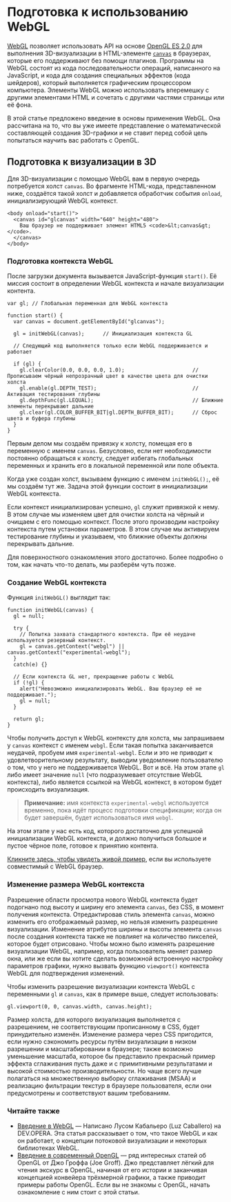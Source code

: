 # Подготовка к использованию WebGL

[WebGL][1] позволяет использовать API на основе [OpenGL ES 2.0][2] для 
выполнения 3D-визуализации в HTML-элементе [`canvas`][3] в браузерах, которые 
его поддерживают без помощи плагинов. Программы на WebGL состоят из кода 
последовательности операций, написанного на JavaScript, и кода для создания 
специальных эффектов (кода шейдеров), который выполняется графическим 
процессором компьютера. Элементы WebGL можно использовать вперемешку с другими 
элементами HTML и сочетать с другими частями страницы или её фона.

В этой статье предложено введение в основы применения WebGL. Она рассчитана на 
то, что вы уже имеете представление о математической составляющей создания 
3D-графики и не ставит перед собой цель попытаться научить вас работать с OpenGL.

## Подготовка к визуализации в 3D

Для 3D-визуализации с помощью WebGL вам в первую очередь потребуется холст 
`canvas`. Во фрагменте HTML-кода, представленном ниже, создаётся такой холст и 
добавляется обработчик события `onload`, инициализирующий WebGL контекст.

    <body onload="start()">
      <canvas id="glcanvas" width="640" height="480">
        Ваш браузер не поддерживает элемент HTML5 <code>&lt;canvas&gt;</code>.
      </canvas>
    </body>

### Подготовка контекста WebGL

После загрузки документа вызывается JavaScript-функция `start()`. Её миссия 
состоит в определении WebGL контекста и начале визуализации контента. 

    var gl; // Глобальная переменная для WebGL контекста

    function start() {
      var canvas = document.getElementById("glcanvas");

      gl = initWebGL(canvas);      // Инициализация контекста GL
  
      // Следующий код выполняется только если WebGL поддерживается и работает
  
      if (gl) {
        gl.clearColor(0.0, 0.0, 0.0, 1.0);                      // Прописываем чёрный непрозрачный цвет в качестве цвета для очистки холста 
        gl.enable(gl.DEPTH_TEST);                               // Активация тестирования глубины
        gl.depthFunc(gl.LEQUAL);                                // Ближние элементы перекрывают дальние
        gl.clear(gl.COLOR_BUFFER_BIT|gl.DEPTH_BUFFER_BIT);      // Сброс цвета и буфера глубины
      }
    }

Первым делом мы создаём привязку к холсту, помещая его в переменную с именем 
`canvas`. Безусловно, если нет необходимости постоянно обращаться к холсту, 
следует избегать глобальных переменных и хранить его в локальной 
переменной или поле объекта.

Когда уже создан холст, вызываем функцию с именем `initWebGL();`, её мы создаём 
тут же. Задача этой функции состоит в инициализации WebGL контекста.

Если контекст инициализирован успешно, `gl` служит привязкой к нему. В этом 
случае мы изменяем цвет для очистки холста на чёрный и очищаем с его помощью 
контекст. После этого производим настройку контекста путем установки параметров. 
В этом случае мы активируем тестирование глубины и указываем, что ближние объекты 
должны перекрывать дальние.

Для поверхностного ознакомления этого достаточно. Более подробно о том, как 
начать что-то делать, мы разберём чуть позже.

### Создание WebGL контекста

Функция `initWebGL()` выглядит так:

    function initWebGL(canvas) {
      gl = null;
  
      try {
        // Попытка захвата стандартного контекста. При её неудаче используется резервный контекст.
        gl = canvas.getContext("webgl") || canvas.getContext("experimental-webgl");
      }
      catch(e) {}
  
      // Если контекста GL нет, прекращение работы с WebGL
      if (!gl) {
        alert("Невозможно инициализировать WebGL. Ваш браузер её не поддерживает.");
        gl = null;
      }
  
      return gl;
    }

Чтобы получить доступ к WebGL контексту для холста, мы запрашиваем у `canvas` 
контекст с именем `webgl`. Если такая попытка заканчивается неудачей, пробуем 
имя `experimental-webgl`. Если и это не приводит к удовлетворительному 
результату, выводим уведомление пользователю о том, что у него не 
поддерживается WebGL. Вот и всё. На этом этапе `gl` либо имеет значение `null` 
(что подразумевает отсутствие WebGL контекста), либо является ссылкой на WebGL 
контекст, в котором будет происходить визуализация.

> **Примечание:** имя контекста `experimental-webgl` используется временно, пока 
идёт процесс подготовки спецификации; когда он будет завершён, будет 
использоваться имя `webgl`.

На этом этапе у нас есть код, которого достаточно для успешной инициализации 
WebGL контекста, и должно получиться большое и пустое чёрное поле, готовое к 
принятию контента.

[Кликните здесь, чтобы увидеть живой пример][4], если вы используете совместимый с WebGL
браузер.

### Изменение размера WebGL контекста

Разрешение области просмотра нового WebGL контекста будет подогнано под высоту и 
ширину его элемента `canvas`, без CSS, в момент получения контекста. 
Отредактировав стиль элемента `canvas`, можно изменить его отображаемый размер, 
но нельзя изменить разрешение визуализации. Изменение атрибутов ширины и высоты 
элемента `canvas` после создания контекста также не повлияет на количество 
пикселей, которое будет отрисовано. Чтобы можно было изменять разрешение 
визуализации WebGL, например, когда пользователь меняет размер окна, или же если 
вы хотите сделать возможной встроенную настройку параметров графики, нужно 
вызвать функцию `viewport()` контекста WebGL для подтверждения изменений.

Чтобы изменить разрешение визуализации контекста WebGL с переменными `gl` и 
`canvas`, как в примере выше, следует использовать:

    gl.viewport(0, 0, canvas.width, canvas.height);

Размер холста, для которого визуализация выполняется с разрешением, не 
соответствующим прописанному в CSS, будет принудительно изменён. 
Изменение размера через CSS пригодится, если нужно сэкономить ресурсы путём 
визуализации в низком разрешении и масштабировании в браузере; также возможно 
уменьшение масштаба, которое бы представило прекрасный пример эффекта 
сглаживания пусть даже и с примитивными результатами и высокой стоимостью 
производительности. Но чаще всего лучше полагаться на множественную выборку 
сглаживания (MSAA) и реализацию фильтрации текстур в браузере пользователя, если 
они предусмотрены и соответствуют вашим требованиям.

### Читайте также

* [Введение в WebGL][5] — Написано Лусом Кабальеро (Luz Caballero) на DEV.OPERA. 
Эта статья рассказывает о том, что такое WebGL и как он работает, о 
концепции потоковой визуализации и некоторых библиотеках WebGL.
* [Введение в современный OpenGL][6] — ряд интересных статей об OpenGL от Джо 
Гроффа (Joe Groff). Джо представляет лёгкий для чтения экскурс в OpenGL, начиная 
от его истории и заканчивая концепцией конвейера трёхмерной графики, а также 
приводит примеры работы OpenGL. Если вы не знакомы с OpenGL, начать ознакомление 
с ним стоит с этой статьи.

[1]: http://www.khronos.org/webgl/
[2]: http://www.khronos.org/opengles/
[3]: https://developer.mozilla.org/en-US/docs/HTML/Canvas
[4]: https://developer.mozilla.org/samples/webgl/sample1/index.html
[5]: http://dev.opera.com/articles/view/an-introduction-to-webgl/
[6]: http://duriansoftware.com/joe/An-intro-to-modern-OpenGL.-Table-of-Contents.html
